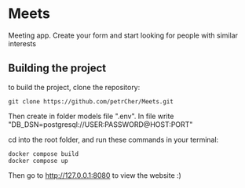 # Meets
Meeting app. Create your form and start looking for people with similar interests

## Building the project

to build the project, clone the repository:

```git
git clone https://github.com/petrCher/Meets.git
```

Then create in folder models file ".env". In file write "DB_DSN=postgresql://USER:PASSWORD@HOST:PORT"

cd into the root folder, and run these commands in your terminal:

```docker
docker compose build
docker compose up
```

Then go to http://127.0.0.1:8080 to view the website :)